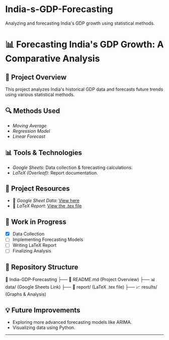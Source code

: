 # India-s-GDP-Forecasting
Analyzing and forecasting India's GDP growth using statistical methods.
# 📊 Forecasting India's GDP Growth: A Comparative Analysis  

## 📌 Project Overview  
This project analyzes India's historical GDP data and forecasts future trends using various statistical methods.  

## 🔍 Methods Used  
- *Moving Average*  
- *Regression Model*  
- *Linear Forecast*  

## 📊 Tools & Technologies  
- *Google Sheets*: Data collection & forecasting calculations.  
- *LaTeX (Overleaf)*: Report documentation.  

## 📂 Project Resources  
- 📜 *Google Sheet Data*: [View here](https://docs.google.com/spreadsheets/d/1JI72EEZ0OW1dXDUGrNq2rkyfjeINN_e_DPJ6epfPNA4/edit?usp=drivesdk)  
- 📄 *LaTeX Report*: [View the .tex file](main.tex)

## 🚀 Work in Progress  
- [x] Data Collection  
- [ ] Implementing Forecasting Models  
- [ ] Writing LaTeX Report  
- [ ] Finalizing Analysis  

## 📁 Repository Structure

📂 India-GDP-Forecasting
├── 📄 README.md (Project Overview)
├── 📊 data/ (Google Sheets Link)
├── 📜 report/ (LaTeX .tex file)
├── 📈 results/ (Graphs & Analysis)

## 💡 Future Improvements  
- Exploring more advanced forecasting models like ARIMA.  
- Visualizing data using Python.  

---
